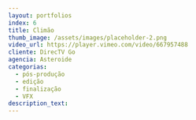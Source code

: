 ```yaml
---
layout: portfolios
index: 6
title: Climão
thumb_image: /assets/images/placeholder-2.png
video_url: https://player.vimeo.com/video/667957488
cliente: DirecTV Go
agencia: Asteroide
categorias:
  - pós-produção
  - edição
  - finalização
  - VFX
description_text:
---
```


